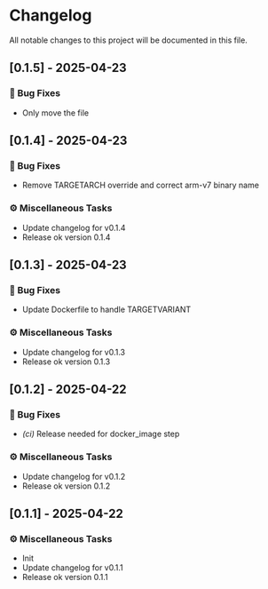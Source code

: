 # Changelog

All notable changes to this project will be documented in this file.

## [0.1.5] - 2025-04-23

### 🐛 Bug Fixes

- Only move the file

## [0.1.4] - 2025-04-23

### 🐛 Bug Fixes

- Remove TARGETARCH override and correct arm-v7 binary name

### ⚙️ Miscellaneous Tasks

- Update changelog for v0.1.4
- Release ok version 0.1.4

## [0.1.3] - 2025-04-23

### 🐛 Bug Fixes

- Update Dockerfile to handle TARGETVARIANT

### ⚙️ Miscellaneous Tasks

- Update changelog for v0.1.3
- Release ok version 0.1.3

## [0.1.2] - 2025-04-22

### 🐛 Bug Fixes

- *(ci)* Release needed for docker_image step

### ⚙️ Miscellaneous Tasks

- Update changelog for v0.1.2
- Release ok version 0.1.2

## [0.1.1] - 2025-04-22

### ⚙️ Miscellaneous Tasks

- Init
- Update changelog for v0.1.1
- Release ok version 0.1.1

<!-- generated by git-cliff -->
